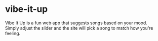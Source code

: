# vibe-it-up
Vibe It Up is a fun web app that suggests songs based on your mood. Simply adjust the slider and the site will pick a song to match how you're feeling. 
